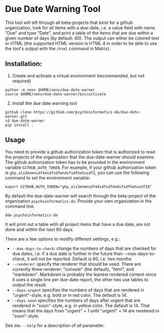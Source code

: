 # Due Date Warning Tool

This tool will sift through all beta-projects that exist for a github organization, look for all items with a due-date, i.e. a value field with name "Due" and type "Date", and print a table of the items that are due within a given number of days (by default: 60). The output can either be colored text or HTML (the supported HTML version is HTML 4 in order to be able to use the tool's output with the `/html` command in Matrix).

## Installation:

1. Create and activate a virtual environment (recommended, but not required)

```shell
python -m venv $HOME/venv/due-date-warner
source $HOME/venv/due-date-warner/bin/activate
```

2. Install the due date warning tool

```shell
github clone https://github.com/psychoinformatics-de/due-date-warner.git
cd due-date-warner
pip install .
```

## Usage

You need to provide a github authorization token that is authorized to read the projects of the organization that the due-date-warner should examine. The github authorization token has to be provided in the environment variable `GITHUB_AUTH_TOKEN`. For example, if your github authorization token is `ghp_als3mnmnsdf44sdfsdfmndsfsdfhehusdfZ`, you can use the following command to set the environment variable:

```
export GITHUB_AUTH_TOKEN="ghp_als3mnmnsdf44sdfsdfmndsfsdfhehusdfZ4"
```

By default the due-date-warner will search through the beta-project of the organization `psychoinformatics-de`. Provide your own organization in the command line. 
```shell
ddw psychoinformatics-de
```
It will print out a table with all project items that have a due date, are not done and within the next 60 days.

There are a few options to modify different settings, e.g.:

 - `--max-days-to-check`:  change the numbers of days that are checked for due dates, i.e. if a due date is further in the future than --max-days-to-check, it will not be reported. Default is 60, i.e. two months
 - `--renderer`: specify the renderer that should be used. There are currently three renderer: "console" (the default), "html", and "markdown". Markdown is probably the leanest rendered content since it uses a single line per due-date report, the other two use tables to output the result.
 - `--days-urgent` specifies the numbers of days that are rendered in "urgent"-style, e.g. bold or in red color. The default is 14.
 - `--days-soon` specifies the numbers of days after urgent that are rendered in "soon"-style, e.g. in yellow color. The default is 14. That means that the days from "urgent" + 1 until "urgent" + 14 are rendered in "soon"-style.

See `ddw --help` for a description of all parameter.

